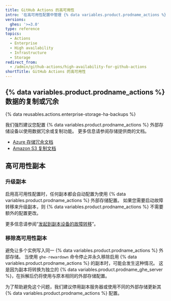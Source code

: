 ```yaml
---
title: GitHub Actions 的高可用性
intro: '在高可用性配置中管理 {% data variables.product.prodname_actions %} 有一些特殊注意事项。'
versions:
  ghes: '>=3.0'
type: reference
topics:
  - Actions
  - Enterprise
  - High availability
  - Infrastructure
  - Storage
redirect_from:
  - /admin/github-actions/high-availability-for-github-actions
shortTitle: GitHub Actions 的高可用性
---
```


## {% data variables.product.prodname_actions %} 数据的复制或冗余

{% data reusables.actions.enterprise-storage-ha-backups %}

我们强烈建议您配置 {% data variables.product.prodname_actions %} 外部存储设备以使用数据冗余或复制功能。 更多信息请参阅存储提供商的文档。

* [Azure 存储冗余文档](https://docs.microsoft.com/en-us/azure/storage/common/storage-redundancy)
* [Amazon S3 复制文档](https://docs.aws.amazon.com/AmazonS3/latest/dev/replication.html)

## 高可用性副本

### 升级副本

启用高可用性配置时，任何副本都会自动配置为使用 {% data variables.product.prodname_actions %} 外部存储配置。 如果您需要启动故障转移来升级副本，则 {% data variables.product.prodname_actions %} 不需要额外的配置更改。

更多信息请参阅“[发起到副本设备的故障转移](/admin/enterprise-management/initiating-a-failover-to-your-replica-appliance)”。

### 移除高可用性副本

避免让多个实例写入同一 {% data variables.product.prodname_actions %} 外部存储。 当使用 `ghe-rewardown` 命令停止并永久移除启用 {% data variables.product.prodname_actions %} 的副本时，可能会发生这种情况。 这是因为副本将转换为独立的 {% data variables.product.prodname_ghe_server %}，在拆解后仍将使用与原本相同的外部存储配置。

为了帮助避免这个问题，我们建议停用副本服务器或使用不同的外部存储更新其 {% data variables.product.prodname_actions %} 配置。

